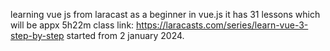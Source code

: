 learning vue js from laracast as a beginner in vue.js
it has 31 lessons which will be appx 5h22m
class link: https://laracasts.com/series/learn-vue-3-step-by-step
started from 2 january 2024.
